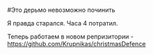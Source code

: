 #Это дерьмо невозможно починить

Я правда старался. Часа 4 потратил. 

Теперь работаем в новом репризитории - https://github.com/Krupnikas/christmasDefence

